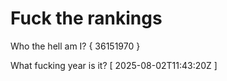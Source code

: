 # Fuck the rankings

Who the hell am I?
{ 36151970 }

What fucking year is it?
[ 2025-08-02T11:43:20Z ]

